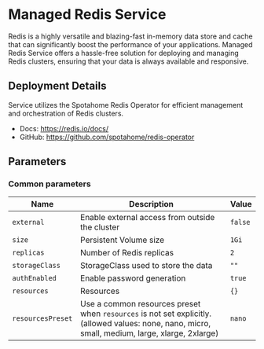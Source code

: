 # Managed Redis Service

Redis is a highly versatile and blazing-fast in-memory data store and cache that can significantly boost the performance of your applications. Managed Redis Service offers a hassle-free solution for deploying and managing Redis clusters, ensuring that your data is always available and responsive.

## Deployment Details

Service utilizes the Spotahome Redis Operator for efficient management and orchestration of Redis clusters. 

- Docs: https://redis.io/docs/
- GitHub: https://github.com/spotahome/redis-operator

## Parameters

### Common parameters

| Name              | Description                                                                                                                                      | Value   |
| ----------------- | ------------------------------------------------------------------------------------------------------------------------------------------------ | ------- |
| `external`        | Enable external access from outside the cluster                                                                                                  | `false` |
| `size`            | Persistent Volume size                                                                                                                           | `1Gi`   |
| `replicas`        | Number of Redis replicas                                                                                                                         | `2`     |
| `storageClass`    | StorageClass used to store the data                                                                                                              | `""`    |
| `authEnabled`     | Enable password generation                                                                                                                       | `true`  |
| `resources`       | Resources                                                                                                                                        | `{}`    |
| `resourcesPreset` | Use a common resources preset when `resources` is not set explicitly. (allowed values: none, nano, micro, small, medium, large, xlarge, 2xlarge) | `nano`  |


